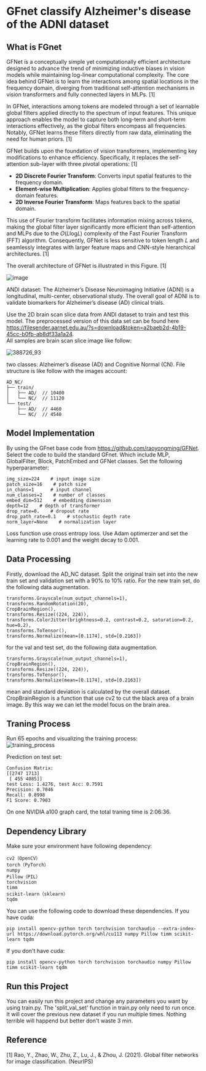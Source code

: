 # GFnet classify Alzheimer's disease of the ADNI dataset

## What is FGnet  
GFNet is a conceptually simple yet computationally efficient architecture designed to advance the trend of minimizing inductive biases in vision models while maintaining log-linear computational complexity. The core idea behind GFNet is to learn the interactions among spatial locations in the frequency domain, diverging from traditional self-attention mechanisms in vision transformers and fully connected layers in MLPs. [1]

In GFNet, interactions among tokens are modeled through a set of learnable global filters applied directly to the spectrum of input features. This unique approach enables the model to capture both long-term and short-term interactions effectively, as the global filters encompass all frequencies. Notably, GFNet learns these filters directly from raw data, eliminating the need for human priors. [1]

GFNet builds upon the foundation of vision transformers, implementing key modifications to enhance efficiency. Specifically, it replaces the self-attention sub-layer with three pivotal operations: [1]

- __2D Discrete Fourier Transform__: Converts input spatial features to the frequency domain.  
- __Element-wise Multiplication__: Applies global filters to the frequency-domain features.  
- __2D Inverse Fourier Transform__: Maps features back to the spatial domain.  

This use of Fourier transform facilitates information mixing across tokens, making the global filter layer significantly more efficient than self-attention and MLPs due to the 
𝑂(𝐿log𝐿) complexity of the Fast Fourier Transform (FFT) algorithm. Consequently, GFNet is less sensitive to token length 𝐿 and seamlessly integrates with larger feature maps and CNN-style hierarchical architectures. [1]

The overall architecture of GFNet is illustrated in this Figure. [1]  

![image](https://github.com/user-attachments/assets/9f7d5961-35d6-427b-8405-f605675c47a7)  

ANDI dataset: 
The Alzheimer’s Disease Neuroimaging Initiative (ADNI) is a longitudinal, multi-center, observational study. The overall goal of ADNI is to validate biomarkers for Alzheimer’s disease (AD) clinical trials.

Use the 2D brain scan slice data from ANDI dataset to train and test this model. The preprocessed version of this data set can be found here https://filesender.aarnet.edu.au/?s=download&token=a2baeb2d-4b19-45cc-b0fb-ab8df33a1a24.  
All samples are brain scan slice image like follow:  

![388726_93](https://github.com/user-attachments/assets/c9a32634-5c5e-499e-822b-3df24bf2d7eb)

two classes: Alzheimer’s disease (AD) and Cognitive Normal (CN). File structure is like follow with the images account:  

```
AD_NC/   
├── train/  
│   ├── AD/  // 10400
│   └── NC/  // 11120
└── test/  
    ├── AD/  // 4460
    └── NC/  // 4540
```
## Model Implementation
By using the GFnet base code from https://github.com/raoyongming/GFNet. Select the code to build the standard GFnet. Which include MLP, GlobalFilter, Block, PatchEmbed and GFNet classes. Set the following hyperparameter:  
```
img_size=224    # input image size
patch_size=16    # patch size
in_chans=1      # input channel 
num_classes=2    # number of classes
embed_dim=512    # embedding dimension
depth=12    # depth of transformer
drop_rate=0.    # dropout rate
drop_path_rate=0.1    # stochastic depth rate
norm_layer=None    # normalization layer
```
Loss function use cross entropy loss. Use Adam optimerzer and set the learning rate to 0.001 and the weight decay to 0.001.

## Data Processing
Firstly, download the AD_NC dataset. Split the original train set into the new train set and validation set with a 90% to 10% ratio.
For the new train set, do the following data augmentation.  
```
transforms.Grayscale(num_output_channels=1),
transforms.RandomRotation(20),
CropBrainRegion(),
transforms.Resize((224, 224)),
transforms.ColorJitter(brightness=0.2, contrast=0.2, saturation=0.2, hue=0.2),
transforms.ToTensor(),
transforms.Normalize(mean=[0.1174], std=[0.2163])
```
for the val and test set, do the following data augmentation.
```
transforms.Grayscale(num_output_channels=1),
CropBrainRegion(),
transforms.Resize((224, 224)),
transforms.ToTensor(),
transforms.Normalize(mean=[0.1174], std=[0.2163])
```
mean and standard deviation is calculated by the overall dataset.  
CropBrainRegion is a function that use cv2 to cut the black area of a brain image. By this way we can let the model focus on the brain area.  

## Traning Process
Run 65 epochs and visualizing the training process:  
![training_process](https://github.com/user-attachments/assets/fbab4760-3f8d-4d1c-90bb-528445718e7c)

Prediction on test set:  
```
Confusion Matrix:
[[2747 1713]
 [ 455 4085]]
test Loss: 1.4276, test Acc: 0.7591
Precision: 0.7046
Recall: 0.8998
F1 Score: 0.7903
```
On one NVIDIA a100 graph card, the total traning time is 2:06:36.  

## Dependency Library
Make sure your environment have following dependency:
```
cv2（OpenCV）
torch（PyTorch）
numpy
Pillow（PIL）
torchvision
timm
scikit-learn（sklearn）
tqdm
```
You can use the following code to download these dependencies.
If you have cuda:  
```
pip install opencv-python torch torchvision torchaudio --extra-index-url https://download.pytorch.org/whl/cu113 numpy Pillow timm scikit-learn tqdm
```
If you don't have cuda:  
```
pip install opencv-python torch torchvision torchaudio numpy Pillow timm scikit-learn tqdm
```

## Run this Project
You can easily run this project and change any parameters you want by using train.py. The 'split_val_set' function in train.py only need to run once. It will cover the previous new dataset if you run multiple times. Nothing terrible will happend but better don't waste 3 min.


## Reference
[1] Rao, Y., Zhao, W., Zhu, Z., Lu, J., & Zhou, J. (2021). Global filter networks for image classification. (NeurIPS)
